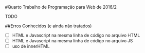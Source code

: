#Quarto Trabalho de Programação para Web de 2016/2

TODO

##Erros Conhecidos (e ainda não tratados)

- [ ] HTML e Javascript na mesma linha de código no arquivo HTML
- [ ] HTML e Javascript na mesma linha de código no arquivo JS
- [ ] uso de innerHTML
